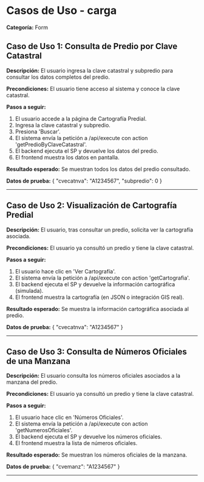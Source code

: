 # Casos de Uso - carga

**Categoría:** Form

## Caso de Uso 1: Consulta de Predio por Clave Catastral

**Descripción:** El usuario ingresa la clave catastral y subpredio para consultar los datos completos del predio.

**Precondiciones:**
El usuario tiene acceso al sistema y conoce la clave catastral.

**Pasos a seguir:**
1. El usuario accede a la página de Cartografía Predial.
2. Ingresa la clave catastral y subpredio.
3. Presiona 'Buscar'.
4. El sistema envía la petición a /api/execute con action 'getPredioByClaveCatastral'.
5. El backend ejecuta el SP y devuelve los datos del predio.
6. El frontend muestra los datos en pantalla.

**Resultado esperado:**
Se muestran todos los datos del predio consultado.

**Datos de prueba:**
{ "cvecatnva": "A1234567", "subpredio": 0 }

---

## Caso de Uso 2: Visualización de Cartografía Predial

**Descripción:** El usuario, tras consultar un predio, solicita ver la cartografía asociada.

**Precondiciones:**
El usuario ya consultó un predio y tiene la clave catastral.

**Pasos a seguir:**
1. El usuario hace clic en 'Ver Cartografía'.
2. El sistema envía la petición a /api/execute con action 'getCartografia'.
3. El backend ejecuta el SP y devuelve la información cartográfica (simulada).
4. El frontend muestra la cartografía (en JSON o integración GIS real).

**Resultado esperado:**
Se muestra la información cartográfica asociada al predio.

**Datos de prueba:**
{ "cvecatnva": "A1234567" }

---

## Caso de Uso 3: Consulta de Números Oficiales de una Manzana

**Descripción:** El usuario consulta los números oficiales asociados a la manzana del predio.

**Precondiciones:**
El usuario ya consultó un predio y tiene la clave catastral.

**Pasos a seguir:**
1. El usuario hace clic en 'Números Oficiales'.
2. El sistema envía la petición a /api/execute con action 'getNumerosOficiales'.
3. El backend ejecuta el SP y devuelve los números oficiales.
4. El frontend muestra la lista de números oficiales.

**Resultado esperado:**
Se muestran los números oficiales de la manzana.

**Datos de prueba:**
{ "cvemanz": "A1234567" }

---

